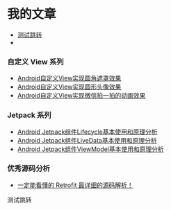 # 我的文章

* [测试跳转](#test_jump)
* 

### 自定义 View 系列

* [Android自定义View实现圆角遮罩效果](https://github.com/jhbxyz/ArticleRecord/blob/master/articles/%E8%87%AA%E5%AE%9A%E4%B9%89View/1%E5%9C%86%E8%A7%92%E7%9F%A9%E5%BD%A2%E9%81%AE%E7%BD%A9%E6%95%88%E6%9E%9C.md)
* [Android自定义View实现圆形头像效果](https://github.com/jhbxyz/ArticleRecord/blob/master/articles/%E8%87%AA%E5%AE%9A%E4%B9%89View/2%E5%9C%86%E5%BD%A2%E5%A4%B4%E5%83%8F.md)
* [Android自定义View实现微信拍一拍的动画效果](https://github.com/jhbxyz/ArticleRecord/blob/master/articles/%E8%87%AA%E5%AE%9A%E4%B9%89View/3%E5%BE%AE%E4%BF%A1%E6%8B%8D%E4%B8%80%E6%8B%8D%E7%9A%84%E5%8A%A8%E7%94%BB%E6%95%88%E6%9E%9C.md)



### Jetpack 系列

* [Android Jetpack组件Lifecycle基本使用和原理分析](https://github.com/jhbxyz/ArticleRecord/blob/master/articles/Jetpack/1Lifecycle%E5%9F%BA%E6%9C%AC%E4%BD%BF%E7%94%A8%E5%92%8C%E5%8E%9F%E7%90%86%E5%88%86%E6%9E%90.md)
* [Android Jetpack组件LiveData基本使用和原理分析](https://github.com/jhbxyz/ArticleRecord/blob/master/articles/Jetpack/2LiveData%E5%9F%BA%E6%9C%AC%E4%BD%BF%E7%94%A8%E5%92%8C%E5%8E%9F%E7%90%86%E5%88%86%E6%9E%90.md)
* [Android Jetpack组件ViewModel基本使用和原理分析](https://github.com/jhbxyz/ArticleRecord/blob/master/articles/Jetpack/3ViewModel%E5%9F%BA%E6%9C%AC%E4%BD%BF%E7%94%A8%E5%92%8C%E5%8E%9F%E7%90%86%E5%88%86%E6%9E%90.md)



### 优秀源码分析

* [一定能看懂的 Retrofit 最详细的源码解析！](https://github.com/jhbxyz/ArticleRecord/blob/master/articles/%E4%BC%98%E7%A7%80%E5%BC%80%E6%BA%90%E5%BA%93/1Retrofit%E7%9A%84%E6%BA%90%E7%A0%81%E8%A7%A3%E6%9E%90.md)

































<a name="test_jump">测试跳转</a>




